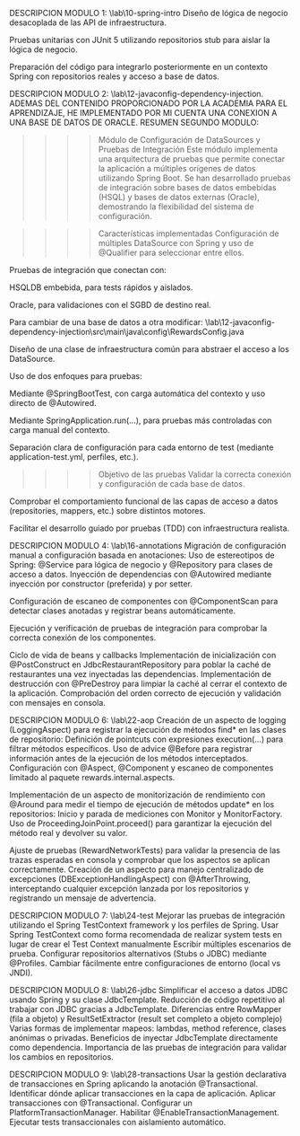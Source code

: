 
DESCRIPCION MODULO 1: \lab\10-spring-intro
  Diseño de lógica de negocio desacoplada de las API de infraestructura.

  Pruebas unitarias con JUnit 5 utilizando repositorios stub para aislar la lógica de negocio.

  Preparación del código para integrarlo posteriormente en un contexto Spring con repositorios reales y acceso a base de datos.


DESCRIPCION MODULO 2: \lab\12-javaconfig-dependency-injection. 
ADEMAS DEL CONTENIDO PROPORCIONADO POR LA ACADEMIA PARA EL APRENDIZAJE, HE IMPLEMENTADO POR MI CUENTA UNA CONEXION A UNA BASE DE DATOS DE ORACLE. RESUMEN SEGUNDO MODULO:

  >>>>Módulo de Configuración de DataSources y Pruebas de Integración
Este módulo implementa una arquitectura de pruebas que permite conectar la aplicación a múltiples orígenes de datos utilizando Spring Boot. Se han desarrollado pruebas de integración sobre bases de datos embebidas (HSQL) y bases de datos externas (Oracle), demostrando la flexibilidad del sistema de configuración.

  >>>>Características implementadas
Configuración de múltiples DataSource con Spring y uso de @Qualifier para seleccionar entre ellos.

Pruebas de integración que conectan con:

  HSQLDB embebida, para tests rápidos y aislados.

  Oracle, para validaciones con el SGBD de destino real.

  Para cambiar de una base de datos a otra modificar: \lab\12-javaconfig-dependency-injection\src\main\java\config\RewardsConfig.java

Diseño de una clase de infraestructura común para abstraer el acceso a los DataSource.

Uso de dos enfoques para pruebas:

  Mediante @SpringBootTest, con carga automática del contexto y uso directo de @Autowired.

  Mediante SpringApplication.run(...), para pruebas más controladas con carga manual del contexto.

Separación clara de configuración para cada entorno de test (mediante application-test.yml, perfiles, etc.).

  >>>>Objetivo de las pruebas
Validar la correcta conexión y configuración de cada base de datos.

Comprobar el comportamiento funcional de las capas de acceso a datos (repositories, mappers, etc.) sobre distintos motores.

Facilitar el desarrollo guiado por pruebas (TDD) con infraestructura realista.

DESCRIPCION MODULO 4: \lab\16-annotations
  Migración de configuración manual a configuración basada en anotaciones:
    Uso de estereotipos de Spring: @Service para lógica de negocio y @Repository para clases de acceso a datos.
    Inyección de dependencias con @Autowired mediante inyección por constructor (preferida) y por setter.

  Configuración de escaneo de componentes con @ComponentScan para detectar clases anotadas y registrar beans automáticamente.

  Ejecución y verificación de pruebas de integración para comprobar la correcta conexión de los componentes.

  Ciclo de vida de beans y callbacks
    Implementación de inicialización con @PostConstruct en JdbcRestaurantRepository para poblar la caché de restaurantes una vez inyectadas las dependencias.
    Implementación de destrucción con @PreDestroy para limpiar la caché al cerrar el contexto de la aplicación.
    Comprobación del orden correcto de ejecución y validación con mensajes en consola.

DESCRIPCION MODULO 6: \lab\22-aop
  Creación de un aspecto de logging (LoggingAspect) para registrar la ejecución de métodos find* en las clases de repositorio:
    Definición de pointcuts con expresiones execution(...) para filtrar métodos específicos.
    Uso de advice @Before para registrar información antes de la ejecución de los métodos interceptados.
    Configuración con @Aspect, @Component y escaneo de componentes limitado al paquete rewards.internal.aspects.

  Implementación de un aspecto de monitorización de rendimiento con @Around para medir el tiempo de ejecución de métodos update* en los repositorios:
    Inicio y parada de mediciones con Monitor y MonitorFactory.
    Uso de ProceedingJoinPoint.proceed() para garantizar la ejecución del método real y devolver su valor.

  Ajuste de pruebas (RewardNetworkTests) para validar la presencia de las trazas esperadas en consola y comprobar que los aspectos se aplican correctamente.
  Creación de un aspecto para manejo centralizado de excepciones (DBExceptionHandlingAspect) con @AfterThrowing, interceptando cualquier excepción lanzada por los repositorios y registrando un mensaje de         advertencia.

DESCRIPCION MODULO 7: \lab\24-test
  Mejorar las pruebas de integración utilizando el Spring TestContext framework y los perfiles de Spring.
    Usar Spring TestContext como forma recomendada de realizar system tests en lugar de crear el Test Context manualmente
    Escribir múltiples escenarios de prueba.
    Configurar repositorios alternativos (Stubs o JDBC) mediante @Profiles.
    Cambiar fácilmente entre configuraciones de entorno (local vs JNDI).

DESCRIPCION MODULO 8: \lab\26-jdbc
  Simplificar el acceso a datos JDBC usando Spring y su clase JdbcTemplate.
    Reducción de código repetitivo al trabajar con JDBC gracias a JdbcTemplate.
    Diferencias entre RowMapper (fila a objeto) y ResultSetExtractor (result set completo a objeto complejo)
    Varias formas de implementar mapeos: lambdas, method reference, clases anónimas o privadas.
    Beneficios de inyectar JdbcTemplate directamente como dependencia.
    Importancia de las pruebas de integración para validar los cambios en repositorios.

DESCRIPCION MODULO 9: \lab\28-transactions
  Usar la gestión declarativa de transacciones en Spring aplicando la anotación @Transactional.
    Identificar dónde aplicar transacciones en la capa de aplicación.
    Aplicar transacciones con @Transactional.
    Configurar un PlatformTransactionManager.
    Habilitar @EnableTransactionManagement.
    Ejecutar tests transaccionales con aislamiento automático.

